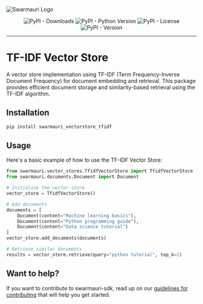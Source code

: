 ![Swarmauri Logo](https://res.cloudinary.com/dbjmpekvl/image/upload/v1730099724/Swarmauri-logo-lockup-2048x757_hww01w.png)

<div align="center">

![PyPI - Downloads](https://img.shields.io/pypi/dm/swarmauri_vectorstore_tfidf)
![PyPI - Python Version](https://img.shields.io/pypi/pyversions/swarmauri_vectorstore_tfidf)
![PyPI - License](https://img.shields.io/pypi/l/swarmauri_vectorstore_tfidf)
![PyPI - Version](https://img.shields.io/pypi/v/swarmauri_vectorstore_tfidf?label=swarmauri_vectorstore_tfidf&color=green)

</div>

---

# TF-IDF Vector Store

A vector store implementation using TF-IDF (Term Frequency-Inverse Document Frequency) for document embedding and retrieval. This package provides efficient document storage and similarity-based retrieval using the TF-IDF algorithm.

## Installation

```bash
pip install swarmauri_vectorstore_tfidf
```

## Usage

Here's a basic example of how to use the TF-IDF Vector Store:

```python
from swarmauri.vector_stores.TfidfVectorStore import TfidfVectorStore
from swarmauri.documents.Document import Document

# Initialize the vector store
vector_store = TfidfVectorStore()

# Add documents
documents = [
    Document(content="Machine learning basics"),
    Document(content="Python programming guide"),
    Document(content="Data science tutorial")
]
vector_store.add_documents(documents)

# Retrieve similar documents
results = vector_store.retrieve(query="python tutorial", top_k=2)
```

## Want to help?

If you want to contribute to swarmauri-sdk, read up on our [guidelines for contributing](https://github.com/swarmauri/swarmauri-sdk/blob/master/contributing.md) that will help you get started.
